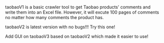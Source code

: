 taobaoV1 is a basic crawler tool to get Taobao products' comments and write them into an Excel file. However, it will excute 100 pages of comments no matter how many comments the product has.

taobaoV2 is latest version with no bugs!!! Try this one!

Add GUI on taobaoV3 based on taobaoV2 which made it easier to use!
